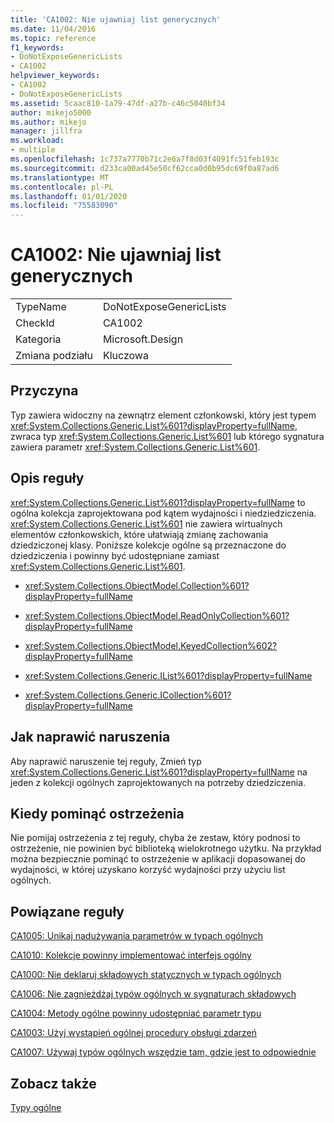 ```yaml
---
title: 'CA1002: Nie ujawniaj list generycznych'
ms.date: 11/04/2016
ms.topic: reference
f1_keywords:
- DoNotExposeGenericLists
- CA1002
helpviewer_keywords:
- CA1002
- DoNotExposeGenericLists
ms.assetid: 5caac810-1a79-47df-a27b-c46c5040bf34
author: mikejo5000
ms.author: mikejo
manager: jillfra
ms.workload:
- multiple
ms.openlocfilehash: 1c737a7770b71c2e6a7f8d03f4091fc51feb193c
ms.sourcegitcommit: d233ca00ad45e50cf62cca0d0b95dc69f0a87ad6
ms.translationtype: MT
ms.contentlocale: pl-PL
ms.lasthandoff: 01/01/2020
ms.locfileid: "75583090"
---
```

# <a name="ca1002-do-not-expose-generic-lists"></a>CA1002: Nie ujawniaj list generycznych

|||
|-|-|
|TypeName|DoNotExposeGenericLists|
|CheckId|CA1002|
|Kategoria|Microsoft.Design|
|Zmiana podziału|Kluczowa|

## <a name="cause"></a>Przyczyna

Typ zawiera widoczny na zewnątrz element członkowski, który jest typem <xref:System.Collections.Generic.List%601?displayProperty=fullName>, zwraca typ <xref:System.Collections.Generic.List%601> lub którego sygnatura zawiera parametr <xref:System.Collections.Generic.List%601>.

## <a name="rule-description"></a>Opis reguły

<xref:System.Collections.Generic.List%601?displayProperty=fullName> to ogólna kolekcja zaprojektowana pod kątem wydajności i niedziedziczenia. <xref:System.Collections.Generic.List%601> nie zawiera wirtualnych elementów członkowskich, które ułatwiają zmianę zachowania dziedziczonej klasy. Poniższe kolekcje ogólne są przeznaczone do dziedziczenia i powinny być udostępniane zamiast <xref:System.Collections.Generic.List%601>.

- <xref:System.Collections.ObjectModel.Collection%601?displayProperty=fullName>

- <xref:System.Collections.ObjectModel.ReadOnlyCollection%601?displayProperty=fullName>

- <xref:System.Collections.ObjectModel.KeyedCollection%602?displayProperty=fullName>

- <xref:System.Collections.Generic.IList%601?displayProperty=fullName>

- <xref:System.Collections.Generic.ICollection%601?displayProperty=fullName>

## <a name="how-to-fix-violations"></a>Jak naprawić naruszenia

Aby naprawić naruszenie tej reguły, Zmień typ <xref:System.Collections.Generic.List%601?displayProperty=fullName> na jeden z kolekcji ogólnych zaprojektowanych na potrzeby dziedziczenia.

## <a name="when-to-suppress-warnings"></a>Kiedy pominąć ostrzeżenia

Nie pomijaj ostrzeżenia z tej reguły, chyba że zestaw, który podnosi to ostrzeżenie, nie powinien być biblioteką wielokrotnego użytku. Na przykład można bezpiecznie pominąć to ostrzeżenie w aplikacji dopasowanej do wydajności, w której uzyskano korzyść wydajności przy użyciu list ogólnych.

## <a name="related-rules"></a>Powiązane reguły

[CA1005: Unikaj nadużywania parametrów w typach ogólnych](../code-quality/ca1005.md)

[CA1010: Kolekcje powinny implementować interfejs ogólny](../code-quality/ca1010.md)

[CA1000: Nie deklaruj składowych statycznych w typach ogólnych](../code-quality/ca1000.md)

[CA1006: Nie zagnieżdżaj typów ogólnych w sygnaturach składowych](../code-quality/ca1006.md)

[CA1004: Metody ogólne powinny udostępniać parametr typu](../code-quality/ca1004.md)

[CA1003: Użyj wystąpień ogólnej procedury obsługi zdarzeń](../code-quality/ca1003.md)

[CA1007: Używaj typów ogólnych wszędzie tam, gdzie jest to odpowiednie](../code-quality/ca1007.md)

## <a name="see-also"></a>Zobacz także

[Typy ogólne](/dotnet/csharp/programming-guide/generics/index)
